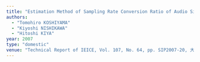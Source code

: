 ```yaml
---
title: "Estimation Method of Sampling Rate Conversion Ratio of Audio Signals Using Phase-Only Correlation"
authors:
  - "Tomohiro KOSHIYAMA"
  - "Kiyoshi NISHIKAWA"
  - "Hitoshi KIYA"
year: 2007
type: "domestic"
venue: "Technical Report of IEICE, Vol. 107, No. 64, pp. SIP2007-20, 大阪府豊中市, 2007-05-24."
---
```

